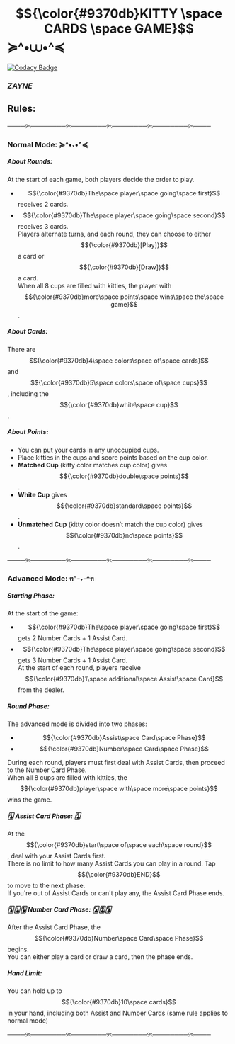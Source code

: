 # $${\color{#9370db}KITTY \space CARDS \space GAME}$$  ≽^•⩊•^≼
[![Codacy Badge](https://app.codacy.com/project/badge/Grade/8067b3954490468f9db6ae49c9254232)](https://app.codacy.com/gh/ShahdLala66/SE_Kitty_Card/dashboard?utm_source=gh&utm_medium=referral&utm_content=&utm_campaign=Badge_grade)
### *ZAYNE*  

## **Rules:**                                                  

────୨ৎ────────୨ৎ────────୨ৎ────────୨ৎ────────୨ৎ────

### **Normal Mode: ≽^•˕•^≼**

##### **About Rounds:**
At the start of each game, both players decide the order to play.  
- $${\color{#9370db}The\space player\space going\space first}$$ receives 2 cards.  
- $${\color{#9370db}The\space player\space going\space second}$$ receives 3 cards.  
Players alternate turns, and each round, they can choose to either $${\color{#9370db}[Play]}$$ a card or $${\color{#9370db}[Draw]}$$ a card.  
When all 8 cups are filled with kitties, the player with $${\color{#9370db}more\space points\space wins\space the\space game}$$.

##### **About Cards:**
There are $${\color{#9370db}4\space colors\space of\space cards}$$ and $${\color{#9370db}5\space colors\space of\space cups}$$, including the $${\color{#9370db}white\space cup}$$.

##### **About Points:**
- You can put your cards in any unoccupied cups.  
- Place kitties in the cups and score points based on the cup color.
- **Matched Cup** (kitty color matches cup color) gives $${\color{#9370db}double\space points}$$.  
- **White Cup** gives $${\color{#9370db}standard\space points}$$.  
- **Unmatched Cup** (kitty color doesn’t match the cup color) gives $${\color{#9370db}no\space points}$$.

────୨ৎ────────୨ৎ────────୨ৎ────────୨ৎ────────୨ৎ────

### **Advanced Mode: ฅ^-˕-^ฅ**

##### **Starting Phase:**
At the start of the game:  
- $${\color{#9370db}The\space player\space going\space first}$$ gets 2 Number Cards + 1 Assist Card.  
- $${\color{#9370db}The\space player\space going\space second}$$ gets 3 Number Cards + 1 Assist Card.  
At the start of each round, players receive $${\color{#9370db}1\space additional\space Assist\space Card}$$ from the dealer.

##### **Round Phase:**
The advanced mode is divided into two phases:  
- $${\color{#9370db}Assist\space Card\space Phase}$$  
- $${\color{#9370db}Number\space Card\space Phase}$$  

During each round, players must first deal with Assist Cards, then proceed to the Number Card Phase.  
When all 8 cups are filled with kitties, the $${\color{#9370db}player\space with\space more\space points}$$ wins the game.

##### 🂡 **Assist Card Phase:** 🂡
At the $${\color{#9370db}start\space of\space each\space round}$$, deal with your Assist Cards first.  
There is no limit to how many Assist Cards you can play in a round. Tap $${\color{#9370db}END}$$ to move to the next phase.  
If you're out of Assist Cards or can't play any, the Assist Card Phase ends.

#####  🃁🂭🂺 **Number Card Phase:** 🃜🃚🃖
After the Assist Card Phase, the $${\color{#9370db}Number\space Card\space Phase}$$ begins.  
You can either play a card or draw a card, then the phase ends.

##### **Hand Limit:**
You can hold up to $${\color{#9370db}10\space cards}$$ in your hand, including both Assist and Number Cards (same rule applies to normal mode)

────୨ৎ────────୨ৎ────────୨ৎ────────୨ৎ────────୨ৎ────
